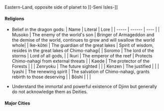 Eastern-Land, opposite side of planet to [[-Seni Isles-]]

#### Religions
- Belief in the dragon gods:
| Name | Literal | Lore |
| ----- | ------ | ---- |
| Musoko | The enemy of the world's son | Bringer of Armageddon and the demise of the world, continues to grow and will swallow the world whole|
| Ike-kōtei | The guardian of the great lakes | Spirit of wisdom, resides in the great lakes of Chimo-nahagi|
| Soromo | The lord of the storms |  Lord of all gods, | 
| Ikuri | The emperor of the reef | Protects Chimo-nahagi from external threats |
| Kaede | The protector of the Forests | |
| Zenryoku | The future sighted | |
| Kenzen | The justified | |
| Iyashi | The renewing spirit | The salvation of Chimo-nahagi, grants rebirth to those deserving |
| Bōshi | | |

- Understand the immortal and powerful existence of Djinn but generally do not acknowledge them as Deities.

#### Major Cities


